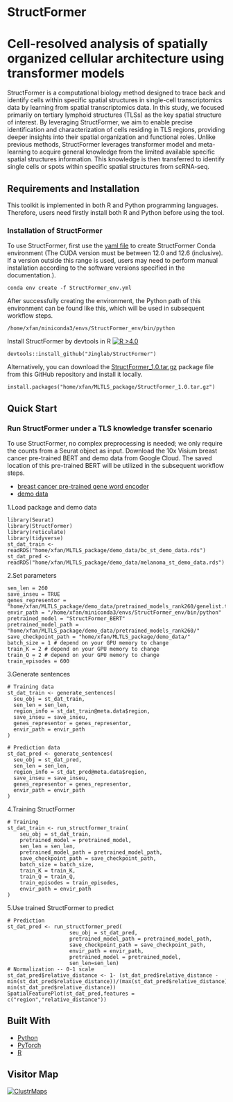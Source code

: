 # StructFormer  </a>

# Cell-resolved analysis of spatially organized cellular architecture using transformer models

StructFormer is a computational biology method designed to trace back and identify cells within specific spatial structures in single-cell transcriptomics data by learning from spatial transcriptomics data. In this study, we focused primarily on tertiary lymphoid structures (TLSs) as the key spatial structure of interest. By leveraging StructFormer, we aim to enable precise identification and characterization of cells residing in TLS regions, providing deeper insights into their spatial organization and functional roles. Unlike previous methods, StructFormer leverages transformer model and meta-learning to acquire general knowledge from the limited available specific spatial structures information. This knowledge is then transferred to identify single cells or spots within specific spatial structures from scRNA-seq.

## Requirements and Installation
This toolkit is implemented in both R and Python programming languages. Therefore, users need firstly install both R and Python before using the tool.

### Installation of StructFormer

To use StructFormer, first use the [yaml file](https://github.com/Jinglab/StructFormer/blob/main/StructFormer_env_cuda12.4.yml) to create StructFormer Conda environment (The CUDA version must be between 12.0 and 12.6 (inclusive). If a version outside this range is used, users may need to perform manual installation according to the software versions specified in the documentation.).

    conda env create -f StructFormer_env.yml

After successfully creating the environment, the Python path of this environment can be found like this, which will be used in subsequent workflow steps.

    /home/xfan/miniconda3/envs/StructFormer_env/bin/python
    
Install StructFormer by devtools in R
[![R >4.0](https://img.shields.io/badge/R-%3E%3D4.0-brightgreen)](https://www.r-project.org/)

    devtools::install_github("Jinglab/StructFormer")
    
Alternatively, you can download the [StructFormer_1.0.tar.gz](https://github.com/Jinglab/StructFormer/blob/main/StructFormer_1.0.tar.gz) package file from this GitHub repository and install it locally.

    install.packages("home/xfan/MLTLS_package/StructFormer_1.0.tar.gz")

## Quick Start

### Run StructFormer under a TLS knowledge transfer scenario
To use StructFormer, no complex preprocessing is needed; we only require the counts from a Seurat object as input.
Download the 10x Visium breast cancer pre-trained BERT and demo data from Google Cloud. The saved location of this pre-trained BERT will be utilized in the subsequent workflow steps.
- [breast cancer pre-trained gene word encoder](https://drive.google.com/drive/folders/1qLsl22T3IU2EEyXYM3z52_8MLNsFDyjO?usp=drive_link)
- [demo data](https://drive.google.com/drive/folders/1DZJ-f_RjpnRUszXNKm_KRGXpbHcwsEBK?usp=drive_link)


1.Load package and demo data

    library(Seurat)
    library(StructFormer)
    library(reticulate)
    library(tidyverse)
    st_dat_train <- readRDS("home/xfan/MLTLS_package/demo_data/bc_st_demo_data.rds")
    st_dat_pred <- readRDS("home/xfan/MLTLS_package/demo_data/melanoma_st_demo_data.rds")

2.Set parameters

    sen_len = 260
    save_inseu = TRUE
    genes_representor = "home/xfan/MLTLS_package/demo_data/pretrained_models_rank260/genelist.txt"
    envir_path = "/home/xfan/miniconda3/envs/StructFormer_env/bin/python"
    pretrained_model = "StructFormer_BERT"
    pretrained_model_path = "home/xfan/MLTLS_package/demo_data/pretrained_models_rank260/"
    save_checkpoint_path = "home/xfan/MLTLS_package/demo_data/"
    batch_size = 1 # depend on your GPU memory to change
    train_K = 2 # depend on your GPU memory to change
    train_Q = 2 # depend on your GPU memory to change
    train_episodes = 600

3.Generate sentences
    
    # Training data
    st_dat_train <- generate_sentences(
      seu_obj = st_dat_train,
      sen_len = sen_len,
      region_info = st_dat_train@meta.data$region,
      save_inseu = save_inseu,
      genes_representor = genes_representor,
      envir_path = envir_path
    )
    
    # Prediction data
    st_dat_pred <- generate_sentences(
      seu_obj = st_dat_pred,
      sen_len = sen_len,
      region_info = st_dat_pred@meta.data$region,
      save_inseu = save_inseu,
      genes_representor = genes_representor,
      envir_path = envir_path
    )

4.Training StructFormer
    
    # Training
    st_dat_train <- run_structformer_train(
        seu_obj = st_dat_train,
        pretrained_model = pretrained_model,
        sen_len = sen_len,
        pretrained_model_path = pretrained_model_path,
        save_checkpoint_path = save_checkpoint_path,
        batch_size = batch_size,
        train_K = train_K,
        train_Q = train_Q,
        train_episodes = train_episodes,
        envir_path = envir_path
    )

5.Use trained StructFormer to predict

    # Prediction
    st_dat_pred <- run_structformer_pred(
                        seu_obj = st_dat_pred,
                        pretrained_model_path = pretrained_model_path,
                        save_checkpoint_path = save_checkpoint_path,
                        envir_path = envir_path,
                        pretrained_model = pretrained_model,
                        sen_len=sen_len)
    # Normalization -- 0-1 scale
    st_dat_pred$relative_distance <- 1- (st_dat_pred$relative_distance - min(st_dat_pred$relative_distance))/(max(st_dat_pred$relative_distance)-min(st_dat_pred$relative_distance))
    SpatialFeaturePlot(st_dat_pred,features = c("region","relative_distance"))

## Built With
  - [Python](https://www.python.org/)
  - [PyTorch](https://pytorch.org/)
  - [R](https://www.contributor-covenant.org/](https://www.r-project.org/about.html))

## Visitor Map

[![ClustrMaps](https://www.clustrmaps.com/map_v2.png?d=iHDFwQ1njaQpH7H9VPlfTclJDLARa7o0XwndGjQVGzo&cl=ffffff)](https://clustrmaps.com/site/1c66s)

